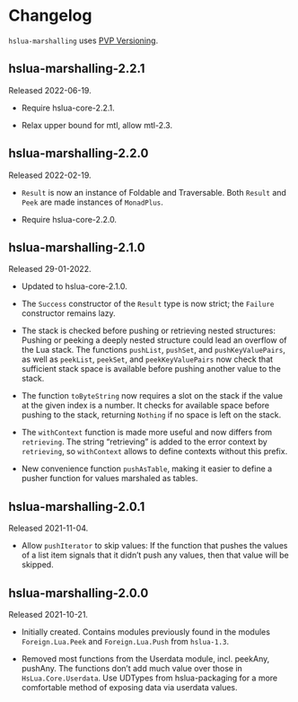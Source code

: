 # Changelog

`hslua-marshalling` uses [PVP Versioning][].

## hslua-marshalling-2.2.1

Released 2022-06-19.

-   Require hslua-core-2.2.1.

-   Relax upper bound for mtl, allow mtl-2.3.


## hslua-marshalling-2.2.0

Released 2022-02-19.

-   `Result` is now an instance of Foldable and Traversable.
    Both `Result` and `Peek` are made instances of `MonadPlus`.

-   Require hslua-core-2.2.0.

## hslua-marshalling-2.1.0

Released 29-01-2022.

-   Updated to hslua-core-2.1.0.

-   The `Success` constructor of the `Result` type is now strict;
    the `Failure` constructor remains lazy.

-   The stack is checked before pushing or retrieving nested
    structures: Pushing or peeking a deeply nested structure could
    lead an overflow of the Lua stack. The functions `pushList`,
    `pushSet`, and `pushKeyValuePairs`, as well as `peekList`,
    `peekSet`, and `peekKeyValuePairs` now check that sufficient
    stack space is available before pushing another value to the
    stack.

-   The function `toByteString` now requires a slot on the stack
    if the value at the given index is a number. It checks for
    available space before pushing to the stack, returning
    `Nothing` if no space is left on the stack.

-   The `withContext` function is made more useful and now
    differs from `retrieving`. The string “retrieving” is added
    to the error context by `retrieving`, so `withContext` allows
    to define contexts without this prefix.

-   New convenience function `pushAsTable`, making it easier to
    define a pusher function for values marshaled as tables.

## hslua-marshalling-2.0.1

Released 2021-11-04.

-   Allow `pushIterator` to skip values: If the function that
    pushes the values of a list item signals that it didn’t push
    any values, then that value will be skipped.

## hslua-marshalling-2.0.0

Released 2021-10-21.

-   Initially created. Contains modules previously found in the
    modules `Foreign.Lua.Peek` and `Foreign.Lua.Push` from
    `hslua-1.3`.

-   Removed most functions from the Userdata module,
    incl. peekAny, pushAny. The functions don’t add much value
    over those in `HsLua.Core.Userdata`. Use UDTypes from
    hslua-packaging for a more comfortable method of exposing data
    via userdata values.

  [PVP Versioning]: https://pvp.haskell.org
